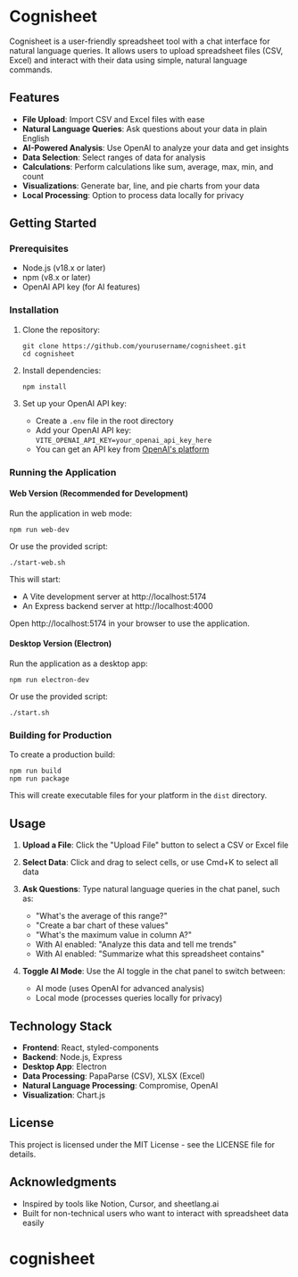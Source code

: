 # Cognisheet

Cognisheet is a user-friendly spreadsheet tool with a chat interface for natural language queries. It allows users to upload spreadsheet files (CSV, Excel) and interact with their data using simple, natural language commands.

## Features

- **File Upload**: Import CSV and Excel files with ease
- **Natural Language Queries**: Ask questions about your data in plain English
- **AI-Powered Analysis**: Use OpenAI to analyze your data and get insights
- **Data Selection**: Select ranges of data for analysis
- **Calculations**: Perform calculations like sum, average, max, min, and count
- **Visualizations**: Generate bar, line, and pie charts from your data
- **Local Processing**: Option to process data locally for privacy

## Getting Started

### Prerequisites

- Node.js (v18.x or later)
- npm (v8.x or later)
- OpenAI API key (for AI features)

### Installation

1. Clone the repository:
   ```
   git clone https://github.com/yourusername/cognisheet.git
   cd cognisheet
   ```

2. Install dependencies:
   ```
   npm install
   ```

3. Set up your OpenAI API key:
   - Create a `.env` file in the root directory
   - Add your OpenAI API key: `VITE_OPENAI_API_KEY=your_openai_api_key_here`
   - You can get an API key from [OpenAI's platform](https://platform.openai.com/api-keys)

### Running the Application

#### Web Version (Recommended for Development)

Run the application in web mode:

```
npm run web-dev
```

Or use the provided script:

```
./start-web.sh
```

This will start:
- A Vite development server at http://localhost:5174
- An Express backend server at http://localhost:4000

Open http://localhost:5174 in your browser to use the application.

#### Desktop Version (Electron)

Run the application as a desktop app:

```
npm run electron-dev
```

Or use the provided script:

```
./start.sh
```

### Building for Production

To create a production build:

```
npm run build
npm run package
```

This will create executable files for your platform in the `dist` directory.

## Usage

1. **Upload a File**: Click the "Upload File" button to select a CSV or Excel file
2. **Select Data**: Click and drag to select cells, or use Cmd+K to select all data
3. **Ask Questions**: Type natural language queries in the chat panel, such as:
   - "What's the average of this range?"
   - "Create a bar chart of these values"
   - "What's the maximum value in column A?"
   - With AI enabled: "Analyze this data and tell me trends"
   - With AI enabled: "Summarize what this spreadsheet contains"

4. **Toggle AI Mode**: Use the AI toggle in the chat panel to switch between:
   - AI mode (uses OpenAI for advanced analysis)
   - Local mode (processes queries locally for privacy)

## Technology Stack

- **Frontend**: React, styled-components
- **Backend**: Node.js, Express
- **Desktop App**: Electron
- **Data Processing**: PapaParse (CSV), XLSX (Excel)
- **Natural Language Processing**: Compromise, OpenAI
- **Visualization**: Chart.js

## License

This project is licensed under the MIT License - see the LICENSE file for details.

## Acknowledgments

- Inspired by tools like Notion, Cursor, and sheetlang.ai
- Built for non-technical users who want to interact with spreadsheet data easily
# cognisheet
